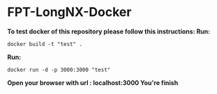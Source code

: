# FPT-LongNX-Docker

**To test docker of this repository please follow this instructions:
Run:**

```
docker build -t "test" .
```

**Run:**

```
docker run -d -p 3000:3000 "test"
```

**Open your browser with url : localhost:3000
You're finish**
